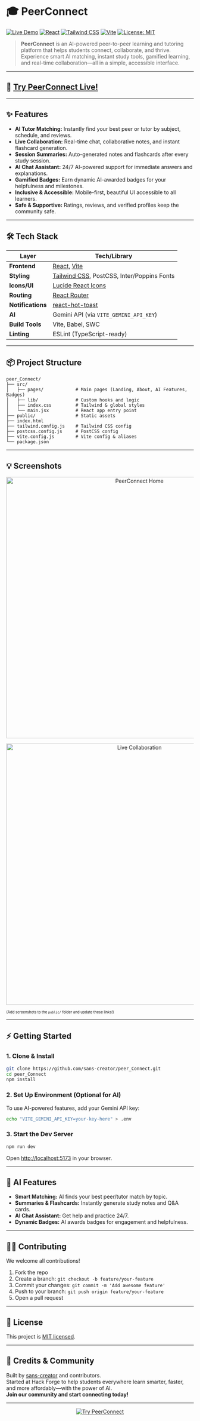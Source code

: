 # 🎓 PeerConnect

[![Live Demo](https://img.shields.io/badge/Live%20Site-Visit-green?logo=vercel&style=flat-square)](https://peer-connect-git-main-sanskars-projects-0b5376a4.vercel.app?_vercel_share=Rb1OOkHukXb1JaozdfhDQurEMoHIDXfc)
[![React](https://img.shields.io/badge/Built%20with-React-61DAFB?style=flat-square&logo=react)](https://react.dev/)
[![Tailwind CSS](https://img.shields.io/badge/Styled%20with-Tailwind%20CSS-06B6D4?style=flat-square&logo=tailwindcss)](https://tailwindcss.com/)
[![Vite](https://img.shields.io/badge/Bundler-Vite-646CFF?style=flat-square&logo=vite)](https://vitejs.dev/)
[![License: MIT](https://img.shields.io/badge/License-MIT-yellow?style=flat-square)](LICENSE)

> **PeerConnect** is an AI-powered peer-to-peer learning and tutoring platform that helps students connect, collaborate, and thrive. Experience smart AI matching, instant study tools, gamified learning, and real-time collaboration—all in a simple, accessible interface.

---

## 🚀 [Try PeerConnect Live!](https://peer-connect-git-main-sanskars-projects-0b5376a4.vercel.app?_vercel_share=Rb1OOkHukXb1JaozdfhDQurEMoHIDXfc)

---

## ✨ Features

- **AI Tutor Matching:** Instantly find your best peer or tutor by subject, schedule, and reviews.
- **Live Collaboration:** Real-time chat, collaborative notes, and instant flashcard generation.
- **Session Summaries:** Auto-generated notes and flashcards after every study session.
- **AI Chat Assistant:** 24/7 AI-powered support for immediate answers and explanations.
- **Gamified Badges:** Earn dynamic AI-awarded badges for your helpfulness and milestones.
- **Inclusive & Accessible:** Mobile-first, beautiful UI accessible to all learners.
- **Safe & Supportive:** Ratings, reviews, and verified profiles keep the community safe.

---

## 🛠️ Tech Stack

| Layer             | Tech/Library                                 |
|-------------------|----------------------------------------------|
| **Frontend**      | [React](https://react.dev/), [Vite](https://vitejs.dev/)        |
| **Styling**       | [Tailwind CSS](https://tailwindcss.com/), PostCSS, Inter/Poppins Fonts |
| **Icons/UI**      | [Lucide React Icons](https://lucide.dev/)    |
| **Routing**       | [React Router](https://reactrouter.com/)     |
| **Notifications** | [react-hot-toast](https://react-hot-toast.com/) |
| **AI**            | Gemini API (via `VITE_GEMINI_API_KEY`)       |
| **Build Tools**   | Vite, Babel, SWC                             |
| **Linting**       | ESLint (TypeScript-ready)                    |

---

## 📦 Project Structure

```
peer_Connect/
├── src/
│   ├── pages/            # Main pages (Landing, About, AI Features, Badges)
│   ├── lib/              # Custom hooks and logic
│   ├── index.css         # Tailwind & global styles
│   └── main.jsx          # React app entry point
├── public/               # Static assets
├── index.html
├── tailwind.config.js    # Tailwind CSS config
├── postcss.config.js     # PostCSS config
├── vite.config.js        # Vite config & aliases
└── package.json
```

---

## 💡 Screenshots

<p align="center">
  <img src="https://raw.githubusercontent.com/sans-creator/peer_Connect/main/public/peerconnect-screenshot1.png" alt="PeerConnect Home" width="700"/>
</p>
<p align="center">
  <img src="https://raw.githubusercontent.com/sans-creator/peer_Connect/main/public/peerconnect-screenshot2.png" alt="Live Collaboration" width="700"/>
</p>
<sup><sub>(Add screenshots to the <code>public/</code> folder and update these links!)</sub></sup>

---

## ⚡ Getting Started

### 1. Clone & Install

```bash
git clone https://github.com/sans-creator/peer_Connect.git
cd peer_Connect
npm install
```

### 2. Set Up Environment (Optional for AI)

To use AI-powered features, add your Gemini API key:

```bash
echo "VITE_GEMINI_API_KEY=your-key-here" > .env
```

### 3. Start the Dev Server

```bash
npm run dev
```

Open [http://localhost:5173](http://localhost:5173) in your browser.

---

## 🤖 AI Features

- **Smart Matching:** AI finds your best peer/tutor match by topic.
- **Summaries & Flashcards:** Instantly generate study notes and Q&A cards.
- **AI Chat Assistant:** Get help and practice 24/7.
- **Dynamic Badges:** AI awards badges for engagement and helpfulness.

---

## 🧑‍💻 Contributing

We welcome all contributions!

1. Fork the repo
2. Create a branch: `git checkout -b feature/your-feature`
3. Commit your changes: `git commit -m 'Add awesome feature'`
4. Push to your branch: `git push origin feature/your-feature`
5. Open a pull request

---

## 📝 License

This project is [MIT licensed](LICENSE).

---

## 🙌 Credits & Community

Built by [sans-creator](https://github.com/sans-creator) and contributors.<br>
Started at Hack Forge to help students everywhere learn smarter, faster, and more affordably—with the power of AI.<br>
**Join our community and start connecting today!**

---

<p align="center">
  <a href="https://peer-connect-git-main-sanskars-projects-0b5376a4.vercel.app?_vercel_share=Rb1OOkHukXb1JaozdfhDQurEMoHIDXfc" target="_blank">
    <img src="https://img.shields.io/badge/🚀%20Try%20PeerConnect%20Now-0b5376a4.vercel.app-black?style=for-the-badge" alt="Try PeerConnect"/>
  </a>
</p>
